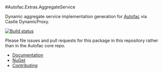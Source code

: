 #Autofac.Extras.AggregateService

Dynamic aggregate service implementation generation for [Autofac](https://autofac.org) via Castle DynamicProxy.

[![Build status](https://ci.appveyor.com/api/projects/status/b3gbs0ary7vesd4c?svg=true)](https://ci.appveyor.com/project/Autofac/autofac-extras-aggregateservice)

Please file issues and pull requests for this package in this repository rather than in the Autofac core repo.

- [Documentation](https://autofac.readthedocs.io/en/latest/advanced/aggregate-services.html)
- [NuGet](https://www.nuget.org/packages/Autofac.Extras.AggregateService/)
- [Contributing](https://autofac.readthedocs.io/en/latest/contributors.html)